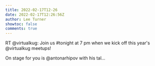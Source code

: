 ```yaml
---
title: 2022-02-17T12-26
date: 2022-02-17T12:26:56Z
author: Lee Turner
showtoc: false
comments: true
---
```


RT @virtualkug: Join us #tonight at 7 pm when we kick off this year's @virtualkug meetups! 

On stage for you is @antonarhipov with his tal…

